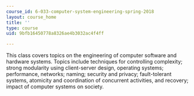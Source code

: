 ```yaml
---
course_id: 6-033-computer-system-engineering-spring-2018
layout: course_home
title: ''
type: course
uid: 9bfb16450778a8326ae4b3032ac4f4ff

---
```

This class covers topics on the engineering of computer software and hardware systems. Topics include techniques for controlling complexity; strong modularity using client-server design, operating systems; performance, networks; naming; security and privacy; fault-tolerant systems, atomicity and coordination of concurrent activities, and recovery; impact of computer systems on society.
